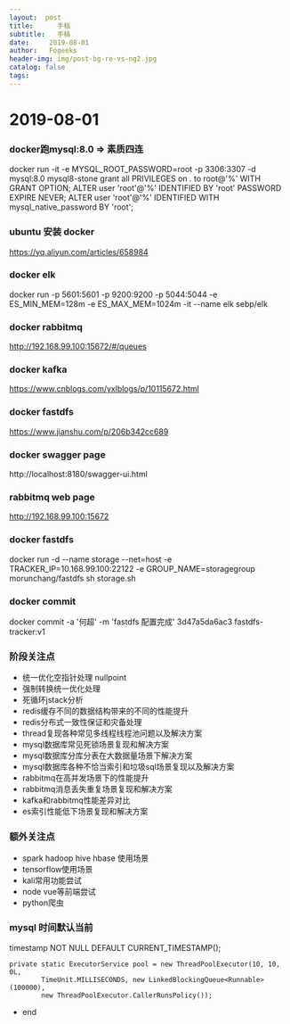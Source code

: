 ```yaml
---
layout:  post
title:		手稿
subtitle:	手稿
date:     2019-08-01
author:   Fogeeks
header-img: img/post-bg-re-vs-ng2.jpg
catalog: false
tags:
---
```



# 2019-08-01

### docker跑mysql:8.0   =>  素质四连
docker run -it -e MYSQL_ROOT_PASSWORD=root -p 3306:3307 -d mysql:8.0 mysql8-stone
grant all PRIVILEGES on *.* to root@'%' WITH GRANT OPTION;
ALTER user 'root'@'%' IDENTIFIED BY 'root' PASSWORD EXPIRE NEVER;
ALTER user 'root'@'%' IDENTIFIED WITH mysql_native_password BY 'root';

### ubuntu 安装 docker
https://yq.aliyun.com/articles/658984

### docker elk
  docker run -p 5601:5601 -p 9200:9200 -p 5044:5044 -e ES_MIN_MEM=128m  -e ES_MAX_MEM=1024m -it --name elk sebp/elk 




### docker rabbitmq
  http://192.168.99.100:15672/#/queues

### docker kafka 
  https://www.cnblogs.com/yxlblogs/p/10115672.html

### docker fastdfs
  https://www.jianshu.com/p/206b342cc689


### docker swagger page
  http://localhost:8180/swagger-ui.html


### rabbitmq web page
  http://192.168.99.100:15672

 



### docker fastdfs
docker run -d --name storage --net=host -e TRACKER_IP=10.168.99.100:22122 -e GROUP_NAME=storagegroup morunchang/fastdfs sh storage.sh


### docker commit
docker commit -a '何超' -m 'fastdfs 配置完成' 3d47a5da6ac3  fastdfs-tracker:v1


### 阶段关注点

- 统一优化空指针处理 nullpoint
- 强制转换统一优化处理
- 死循环jstack分析
- redis缓存不同的数据结构带来的不同的性能提升
- redis分布式一致性保证和灾备处理
- thread复现各种常见多线程线程池问题以及解决方案
- mysql数据库常见死锁场景复现和解决方案
- mysql数据库分库分表在大数据量场景下解决方案
- mysql数据库各种不恰当索引和垃圾sql场景复现以及解决方案
- rabbitmq在高并发场景下的性能提升
- rabbitmq消息丢失重复场景复现和解决方案
- kafka和rabbitmq性能差异对比
- es索引性能低下场景复现和解决方案



### 额外关注点

- spark hadoop hive hbase 使用场景
- tensorflow使用场景
- kali常用功能尝试
- node vue等前端尝试
- python爬虫



### mysql 时间默认当前
timestamp NOT NULL DEFAULT CURRENT_TIMESTAMP();



    private static ExecutorService pool = new ThreadPoolExecutor(10, 10, 0L,
            TimeUnit.MILLISECONDS, new LinkedBlockingQueue<Runnable>(100000),
            new ThreadPoolExecutor.CallerRunsPolicy());



 


























- end
